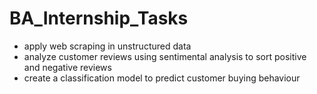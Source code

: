 # BA_Internship_Tasks

- apply web scraping in unstructured data
- analyze customer reviews using sentimental analysis to sort positive and negative reviews
- create a classification model to predict customer buying behaviour
